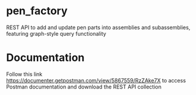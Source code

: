 # pen_factory
REST API to add and update pen parts into assemblies and subassemblies, featuring graph-style query functionality

# Documentation
Follow this link https://documenter.getpostman.com/view/5867559/RzZAke7X to access Postman documentation and download the REST API collection

